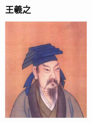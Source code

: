 # 王羲之

<img src="image/image-20211114200005194.png" alt="image-20211114200005194" style="zoom:50%;" />